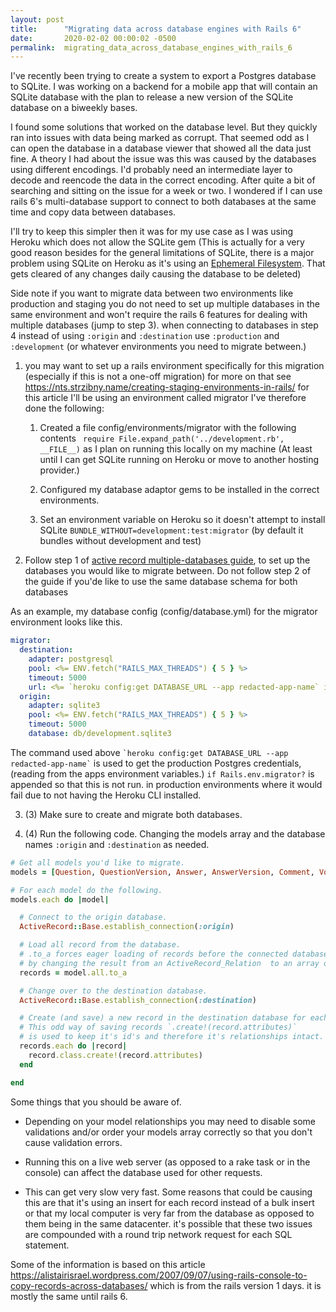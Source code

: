 ```yaml
---
layout: post
title:      "Migrating data across database engines with Rails 6"
date:       2020-02-02 00:00:02 -0500
permalink:  migrating_data_across_database_engines_with_rails_6
---
```


I've recently been trying to create a system to export a Postgres database to SQLite. I was working on a backend for a mobile app that will contain an SQLite database with the plan to release a new version of the SQLite database on a biweekly bases.

I found some solutions that worked on the database level. But they quickly ran into issues with data being marked as corrupt. That seemed odd as I can open the database in a database viewer that showed all the data just fine. A theory I had about the issue was this was caused by the databases using different encodings. I'd probably need an intermediate layer to decode and reencode the data in the correct encoding. After quite a bit of searching and sitting on the issue for a week or two. I wondered if I can use rails 6's multi-database support to connect to both databases at the same time and copy data between databases.

I'll try to keep this simpler then it was for my use case as I was using Heroku which does not allow the SQLite gem (This is actually for a very good reason besides for the general limitations of SQLite, there is a major problem using SQLite on Heroku as it's using an [Ephemeral Filesystem](https://devcenter.heroku.com/articles/dynos#ephemeral-filesystem). That gets cleared of any changes daily causing the database to be deleted)

Side note if you want to migrate data between two environments like production and staging you do not need to set up multiple databases in the same environment and won't require the rails 6 features for dealing with multiple databases (jump to step 3). when connecting to databases in step 4 instead of using `:origin` and `:destination` use `:production` and `:development` (or whatever environments you need to migrate between.)

1. you may want to set up a rails environment specifically for this migration (especially if this is not a one-off migration) for more on that see https://nts.strzibny.name/creating-staging-environments-in-rails/ for this article I'll be using an environment called migrator
 I've therefore done the following:

    1. Created a file config/environments/migrator with the following contents  `
require File.expand_path('../development.rb', __FILE__)` as I plan on running this locally on my machine (At least until I can get SQLite running on Heroku or move to another hosting provider.)

    2. Configured my database adaptor gems to be installed in the correct environments.

    3. Set an environment variable on Heroku so it doesn't attempt to install SQLite `BUNDLE_WITHOUT=development:test:migrator` (by default it bundles without development and test)

2. Follow step 1 of [active record multiple-databases guide](https://guides.rubyonrails.org/active_record_multiple_databases.html), to set up the databases you would like to migrate between. Do not follow step 2 of the guide if you'de like to use the same database schema for both databases

  As an example, my database config (config/database.yml) for the migrator environment looks like this.
  ```yaml
  migrator:
    destination:
      adapter: postgresql
      pool: <%= ENV.fetch("RAILS_MAX_THREADS") { 5 } %>
      timeout: 5000
      url: <%= `heroku config:get DATABASE_URL --app redacted-app-name` if Rails.env.migrator? %>
    origin:
      adapter: sqlite3
      pool: <%= ENV.fetch("RAILS_MAX_THREADS") { 5 } %>
      timeout: 5000
      database: db/development.sqlite3
  ```

  The command used above `` `heroku config:get DATABASE_URL --app redacted-app-name` `` is used to get the production Postgres credentials, (reading from the apps environment variables.) `if Rails.env.migrator?` is appended so that this is not run. in production environments where it would fail due to not having the Heroku CLI installed.

3. (3) Make sure to create and migrate both databases.

4.  (4) Run the following code. Changing the models array and the database names `:origin` and `:destination` as needed.

  ```ruby
  # Get all models you'd like to migrate.
  models = [Question, QuestionVersion, Answer, AnswerVersion, Comment, Vote]

  # For each model do the following.
  models.each do |model|

    # Connect to the origin database.
    ActiveRecord::Base.establish_connection(:origin)

    # Load all record from the database.
    # .to_a forces eager loading of records before the connected database is changed
    # by changing the result from an ActiveRecord_Relation  to an array of records.
    records = model.all.to_a

    # Change over to the destination database.
    ActiveRecord::Base.establish_connection(:destination)

    # Create (and save) a new record in the destination database for each record .
    # This odd way of saving records `.create!(record.attributes)`
    # is used to keep it's id's and therefore it's relationships intact.
    records.each do |record|
      record.class.create!(record.attributes)
    end

  end
  ```

Some things that you should be aware of.

- Depending on your model relationships you may need to disable some validations and/or order your models array correctly so that you don't cause validation errors.

- Running this on a live web server (as opposed to a rake task or in the console) can affect the database used for other requests.

- This can get very slow very fast. Some reasons that could be causing this are that it's using an insert for each record instead of a bulk insert or that my local computer is very far from the database as opposed to them being in the same datacenter. it's possible that these two issues are compounded with a round trip network request for each SQL statement.

Some of the information is based on this article <https://alistairisrael.wordpress.com/2007/09/07/using-rails-console-to-copy-records-across-databases/> which is from the rails version 1 days. it is mostly the same until rails 6.

